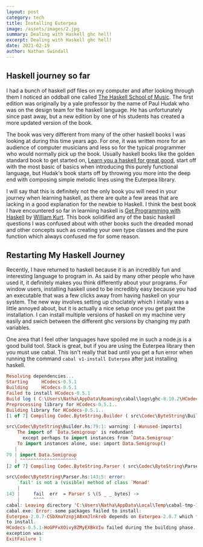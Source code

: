 ```yaml
---
layout: post
category: tech
title: Installing Euterpea
image: /assets/images/2.jpg
summary: Dealing with Haskell ghc hell!
excerpt: Dealing with Haskell ghc hell!
date: 2021-02-19
author: Nathan Swindall
---
```



## Haskell journey so far

I had a bunch of haskell pdf files on my computer and after looking through them I noticed an oddball one called [The Haskell School of Music](https://www.amazon.com/dp/1108416756/ref=as_sl_pc_tf_til?tag=swindeasy-20&linkCode=w00&linkId=1f297539b90e1231447b434e24313aa0&creativeASIN=1108416756). The first edition was originally by a yale professor by the name of Paul Hudak who was on the design team for the haskell language. He has unfortunately since past away, but a new edition by one of his students has created a more updated version of the book. 

The book was very different from many of the other haskell books I was looking at during this time years ago. For one, it was written more for an audience of computer musicians and less so for the typical programmer who would normally pick up the book. Usually haskell books like the golden standard book to get started on, [Learn you a haskell for great good](https://www.amazon.com/dp/1593272839/ref=as_sl_pc_tf_til?tag=swindeasy-20&linkCode=w00&linkId=5b88e2027b67777d92f75811ddfbfa5c&creativeASIN=1593272839), start off with the most basic of basics when introducing this purely functional language, but Hudak's book starts off by throwing you more into the deep end with composing simple melodic lines using the Euterpea library. 

I will say that this is definitely not the only book you will need in your journey when learning haskell, as there are quite a few areas that are lacking in a good explanation for the newbie to Haskell. I think the best book I have encountered so far in learniing haskell is [Get Programming with Haskell](https://www.manning.com/books/get-programming-with-haskell?utm_source=Swindeasy&utm_medium=affiliate&utm_campaign=book_kurt_get_3_16_18&a_aid=Swindeasy&a_bid=766c7388) by [William Kurt](https://www.countbayesie.com/about). This book solidified any of the basic haskell questions I was confused about with other books such the dreaded monad and other concepts such as creating your own type classes and the pure function which always confused me for some reason. 


## Restarting My Haskell Journey

Recently, I have returned to haskell because it is an incredibly fun and interesting language to program in. As said by many other people who have used it, it definitely makes you think differently about your programs. For window users, installing haskell used to be incredibly easy because you had an executable that was a few clicks away from having haskell on your system. The new way involves setting up choclately which I initally was a little annoyed about, but it is actually a nice setup once you get past the installation. I can install multiple versions of haskell on my machine very easily and swich between the different ghc versions by changing my path variables. 

One area that I feel other languages have spoiled me in such a node.js is a good build tool. Stack is great, but if you are using the Euterpea library then you must use cabal. This isn't really that bad until you get a fun error when running the command `cabal v1-install Euterpea` after just installing haskell. 

```haskell
Resolving dependencies...
Starting     HCodecs-0.5.1
Building     HCodecs-0.5.1
Failed to install HCodecs-0.5.1
Build log ( C:\Users\Natha\AppData\Roaming\cabal\logs\ghc-8.10.2\HCodecs-0.5.1-HoGPFxXOivy8ZMyEXBkVIu.log ):
Preprocessing library for HCodecs-0.5.1..
Building library for HCodecs-0.5.1..
[1 of 7] Compiling Codec.ByteString.Builder ( src\Codec\ByteString\Builder.hs, dist\build\Codec\ByteString\Builder.o )

src\Codec\ByteString\Builder.hs:79:1: warning: [-Wunused-imports]
    The import of `Data.Semigroup' is redundant
      except perhaps to import instances from `Data.Semigroup'
    To import instances alone, use: import Data.Semigroup()
   |
79 | import Data.Semigroup
   | ^^^^^^^^^^^^^^^^^^^^^
[2 of 7] Compiling Codec.ByteString.Parser ( src\Codec\ByteString\Parser.hs, dist\build\Codec\ByteString\Parser.o )

src\Codec\ByteString\Parser.hs:143:5: error:
    `fail' is not a (visible) method of class `Monad'
    |
143 |     fail  err  = Parser $ \(S _ _ bytes) ->
    |     ^^^^
cabal: Leaving directory 'C:\Users\Natha\AppData\Local\Temp\cabal-tmp-18588\HCodecs-0.5.1'
cabal.exe: Error: some packages failed to install:
Euterpea-2.0.7-CSbXmaYznpjA8xmJlnkreb depends on Euterpea-2.0.7 which failed
to install.
HCodecs-0.5.1-HoGPFxXOivy8ZMyEXBkVIu failed during the building phase. The
exception was:
ExitFailure 1
```